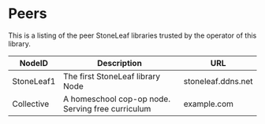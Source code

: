 # Peers

This is a listing of the peer StoneLeaf libraries trusted by the operator of this library.


|NodeID|Description|URL|
|------|------|------|
|StoneLeaf1|The first StoneLeaf library Node|stoneleaf.ddns.net|
|Collective|A homeschool cop-op node. Serving free curriculum|example.com|

